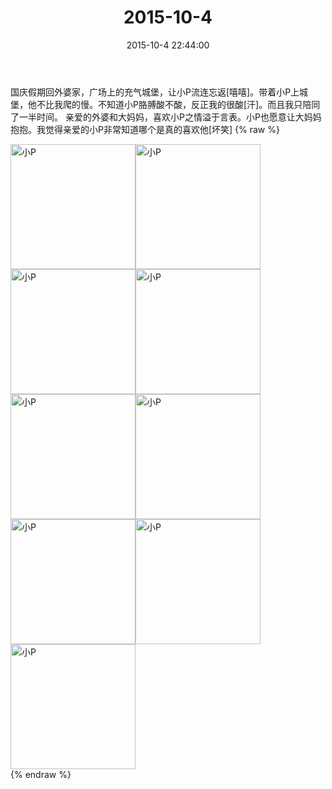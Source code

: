 ﻿---
title: "2015-10-4"
date: 2015-10-4 22:44:00
tags: 文字
categories: 妈妈
---
国庆假期回外婆家，广场上的充气城堡，让小P流连忘返[嘻嘻]。带着小P上城堡，他不比我爬的慢。不知道小P胳膊酸不酸，反正我的很酸[汗]。而且我只陪同了一半时间。
亲爱的外婆和大妈妈，喜欢小P之情溢于言表。小P也愿意让大妈妈抱抱。我觉得亲爱的小P非常知道哪个是真的喜欢他[坏笑]
{% raw %}
<div style="width:500 px">
<div style="float:left; width:100 px"><img src="/images/微信图片_20171011161423.jpg" width="200" alt="小P"></div>
<div style="float:left; width:100 px"><img src="/images/微信图片_20171011161438.jpg" width="200" alt="小P"></div>
<div style="float:left; width:100 px"><img src="/images/微信图片_20171011161448.jpg" width="200" alt="小P"></div>
<div style="float:left; width:100 px"><img src="/images/微信图片_20171011161458.jpg" width="200" alt="小P"></div>
<div style="float:left; width:100 px"><img src="/images/微信图片_20171011161510.jpg" width="200" alt="小P"></div>
<div style="float:left; width:100 px"><img src="/images/微信图片_20171011161519.jpg" width="200" alt="小P"></div>
<div style="float:left; width:100 px"><img src="/images/微信图片_20171011161528.jpg" width="200" alt="小P"></div>
<div style="float:left; width:100 px"><img src="/images/微信图片_20171011161537.jpg" width="200" alt="小P"></div>
<div style="float:left; width:100 px"><img src="/images/微信图片_20171011161548.jpg" width="200" alt="小P"></div>
<div style="clear:both"></div>
</div>
{% endraw %}